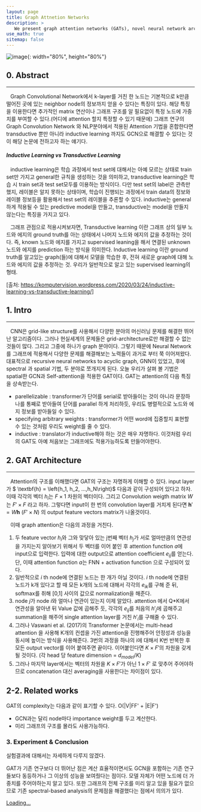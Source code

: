 ```yaml
---
layout: page
title: Graph Attnetion Networks
description: >
   We present graph attention networks (GATs), novel neural network architectures...
use_math: true
sitemap: false
---
```

![image](https://github.com/TaewookHam/TaewookHam.github.io/assets/117107025/43926d34-174d-42f7-88d9-c63423724c46){: width="80%", height="80%"}

## **0. Abstract**
---
&ensp; Graph Convolutional Network에서 k-layer를 거친 한 노드는 기본적으로 k만큼 떨어진 곳에 있는 neighbor node의 정보까지 얻을 수 있다는 특징이 있다.
해당 특징을 이용한다면 추가적인 matrix 연산이나 그래프 구조를 알 필요없이 특정 노드에 가중치를 부여할 수 있다.(어디에 attention 할지 특정할 수 있기 때문에)
그래프 연구의 Graph Convolution Network 와 NLP분야에서 적용된 Attention 기법을 혼합한다면 transductive 뿐만 아니라 inductive learning 까지도 GCN으로 해결할 수 있다는 것이 해당 논문에 전하고자 하는 얘기다.

#### *Inductive Learning vs Transductive Learning*  
&ensp;  inductive learning은 학습 과정에서 test set에 대해서는 아예 모르는 상태로 train set만 가지고 general한 규칙을 생성하는 것을 의미하고, transductive learning은 학습 시 train set과 test set모두를 이용하는 방식이다. 다만 test set의 label은 관측만 했지, 레이블은 알지 못하는 상태이며, 학습이 진행되는 과정에서 train data의 정보와 레이블 정보등을 활용해서 test set의 레이블을 추론할 수 있다. inductive는 general 하게 적용될 수 있는 predictive model을 만들고, transductive는 model을 만들지 않는다는 특징을 가지고 있다.

&ensp; 그래프 관점으로 적용시켜보자면, Transductive learning 이란 그래프 상의 일부 노드와 에지의 ground truth를 아는 상태에서 나머지 노드와 에지의 값을 추정하는 것이다. 즉, known 노드와 에지를 가지고 supervised leaning을 해서 연결된 unknown 노드와 에지를 prediction 하는 방식을 의미한다. Inductive learning 이란 ground truth를 알고있는 graph(들)에 대해서 모델을 학습한 후, 전혀 새로운 graph에 대해 노드와 에지의 값을 추정하는 것. 우리가 일반적으로 알고 있는 supervised learning의 형태.

  [출처: https://komputervision.wordpress.com/2020/03/24/inductive-learning-vs-transductive-learning/]

## **1. Intro**
---
&ensp; CNN은 grid-like structure를 사용해서 다양한 분야의 머신러닝 문제를 해결한 뛰어난 알고리즘이다. 그러나 현실세계의 문제들은 grid-architecture로만 해결할 수 없는 것들이 많다. 그리고 그중에 하나가 graph 분야이다. 그렇기 때문에 Neural Network를 그래프에 적용해서 다양한 문제를 해결해보는 노력들이 과거로 부터 쭉 이어져왔다. 대표적으로 recursive neural networks to acyclic graph, GNN이 있었고, 후에 spectral 과 spatial 기법, 두 분야로 쪼개지게 된다. 오늘 우리가 살펴 볼 기법은 spatial한 GCN과 Self-attention을 적용한 GAT이다.
GAT는 attention의 다음 특징을 상속받는다.

- parellelizable : transformer가 단어를 serial로 받아들이는 것이 아니라 문장하나를 통째로 받아들여 단어를 parallel 하게 처리하듯, 우리도 병렬적으로 노드와 에지 정보를 받아들일 수 있다.
- specifying arbitrary weights : transformer가 어떤 word에 집중할지 표현할 수 있는 것처럼 우리도 weight를 줄 수 있다.
- inductive : translator가 inductive해야 하는 것은 매우 자명하다. 이것처럼 우리의 GAT도 아예 처음보는 그래프에도 적용가능하도록 만들어야한다.


## **2\. GAT Architecture**
---
&ensp;  Attention의 구조를 이해했다면 GAT의 구조는 자명하게 이해할 수 있다.
input layer가  $ \textbf{h} = \left\{h_1, h_2, ...,h_N\right\}$ 다음과 같이 구성되어 있다고 하자. 이때 각각의 벡터 $h_i$는 $F \times 1$ 차원의 벡터이다.
그리고 Convolution weigth matrix $W$는 $F' \times F$ 라고 하자.
그렇다면 input이 한 번의 convolution layer를 거치게 된다면 $\textbf{h}'= W\textbf{h}$ $(F' \times N)$ 의 output feature vectors matrix가 나올것이다. 

&ensp; 이때 graph attention은 다음의 과정을 거친다.

1. 두 feature vector $h_i$와 그와 맞닿아 있는 j번째 벡터 $h_j$가 서로 얼마만큼의 연관성을 가지는지 알아보기 위해서 두 벡터를 이어 붙인 후 attention function $a$에 input으로 입력한다. 입력에 대한 output으로 attention coefficient $e_{ij}$를 얻는다. 단, 이때 attention function $a$는 FNN + activation function 으로 구성되어 있다.
2. 일반적으로 $i$ th node에 연결된 노드는 한 개가 아닐 것이다. $i$ th node에 연결된 노드가 k개 있다고 할 때 모든 k개의 노드에 대해서 각각의 $e_{ik}$를 구해 준 뒤, softmax를 취해 [0,1] 사이의 값으로 normalization을 해준다.
3. node $j$가 node $i$와 얼마나 연관이 있는지 이제 알았다. attention 에서 Q*K에서 연관성을 알아낸 뒤 Value 값에 곱해주 듯, 각각의 $e_{ij}$를 처음의 $h'_j$에 곱해주고 summation을 해주어 single attention layer를 거친 $h'_i$를 구해줄 수 있다.
4. 그러나 Vaswani et al. (2017)의 Transformer 논문에서는 multi-head attention 을 사용해 K개의 컨셉을 가진 attention을 진행해주어 안정성과 성능을 동시에 높이는 방식을 사용해준다.  3번의 과정을 하나의 i에 대해서 K번 반복한 후 모든 output vector를 이어 붙여주면 끝이다. 이어붙인다면 $K \times F'$의 차원을 갖게 될 것이다.
 (각 head 당 feature dimension =  $d_{model}/K$)
5. 그러나 마지막 layer에서는 벡터의 차원을 $K \times F'$가 아닌 $1 \times F'$ 로 맞추어 주어야하므로 concatenation 대신 averaging을 사용한다는 차이점이 있다.



## **2-2\. Related works**

GAT의 complexity는 다음과 같이 표기할 수 있다. O(|V|FF' + |E|F')
- GCN과는 달리 node마다 importance weight를 두고 계산한다.
- 미리 그래프의 구조를 몰라도 사용가능하다.


### **3\. Experiment & Conclusion**

실험결과에 대해서는 자세하게 다루지 않겠다.

GAT가 기존 연구보다 더 뛰어난 점은 계산 효율적이면서도 GCN을 포함하는 기존 연구들보다 동등하거나 그 이상의 성능을 보여줬다는 점이다.
모델 자체가 어떤 노드에 더 가중치를 주어야하는지 알고 있다. 또한 그래프의 전체 구조를 미리 알고 있을 필요가 없으므로 기존 spectral-based analysis의 문제점을 해결했다는 점에서 의의가 있다.

<div class="gumroad-product-embed" data-gumroad-product-id="nuOluY"><a href="https://gumroad.com/l/nuOluY">Loading…</a></div>



[^1]: If you are a fan of the old two-column layout, or don't like modern design tropes such as mega headlines, Hydejack lets you revert these changes on a case-by-case basis via configuration options.

[^2]:
      Search was mainly tested for English and German. Please let me know about issues in other languages. 
      While I've tried to find a multi-language solution, most showed drastically worse  results for the English base case.
      If you're technically inclined, you can adopt the code located in `_includes/js/search-worker.js` to your needs.


